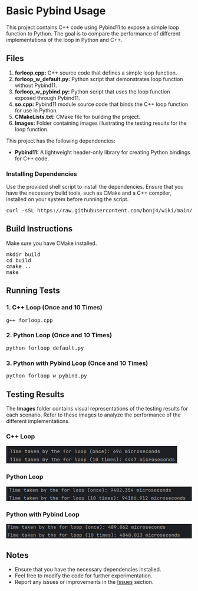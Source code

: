 <!DOCTYPE html>
<html lang="en">
<head>
    <meta charset="UTF-8">
    <meta name="viewport" content="width=device-width, initial-scale=1.0">
    <title>Your Project Readme</title>
</head>
<body>

<h1>Basic Pybind Usage</h1>

<p>This project contains C++ code using Pybind11 to expose a simple loop function to Python. The goal is to compare the performance of different implementations of the loop in Python and C++.</p>

<h2>Files</h2>

<ol>
    <li><strong>forloop.cpp:</strong> C++ source code that defines a simple loop function.</li>
    <li><strong>forloop_w_default.py:</strong> Python script that demonstrates loop function without Pybind11.</li>
    <li><strong>forloop_w_pybind.py:</strong> Python script that uses the loop function exposed through Pybind11.</li>
    <li><strong>so.cpp:</strong> Pybind11 module source code that binds the C++ loop function for use in Python.</li>
    <li><strong>CMakeLists.txt:</strong> CMake file for building the project.</li>
    <li><strong>Images:</strong> Folder containing images illustrating the testing results for the loop function.</li>
</ol>

<p>This project has the following dependencies:</p>

<ul>
    <li><strong>Pybind11:</strong> A lightweight header-only library for creating Python bindings for C++ code.</li>
</ul>

<h3>Installing Dependencies</h3>

<p>Use the provided shell script to install the dependencies. Ensure that you have the necessary build tools, such as CMake and a C++ compiler, installed on your system before running the script.</p>

<pre>
curl -sSL https://raw.githubusercontent.com/bonj4/wiki/main/pybind11_installation.sh | bash
</pre>
<h2>Build Instructions</h2>

<p>Make sure you have CMake installed.</p>

<pre>
mkdir build
cd build
cmake ..
make
</pre>

<h2>Running Tests</h2>

<h3>1. C++ Loop (Once and 10 Times)</h3>

<pre>
g++ forloop.cpp
</pre>

<h3>2. Python Loop (Once and 10 Times)</h3>

<pre>
python forloop_default.py
</pre>

<h3>3. Python with Pybind Loop (Once and 10 Times)</h3>

<pre>
python forloop_w_pybind.py
</pre>

<h2>Testing Results</h2>

<p>The <strong>Images</strong> folder contains visual representations of the testing results for each scenario. Refer to these images to analyze the performance of the different implementations.</p>

<h3>C++ Loop</h3>
<img src="images/cpp.png" alt="C++ Loop Result">

<h3>Python Loop</h3>
<img src="images/python.png" alt="Python Loop Result">

<h3>Python with Pybind Loop</h3>
<img src="images/w_pybind.png" alt="Pybind Loop Result">

<h2>Notes</h2>

<ul>
    <li>Ensure that you have the necessary dependencies installed.</li>
    <li>Feel free to modify the code for further experimentation.</li>
    <li>Report any issues or improvements in the <a href="https://github.com/bonj4/LoopPyBinder/issues">Issues</a> section.</li>
</ul>

</body>
</html>
